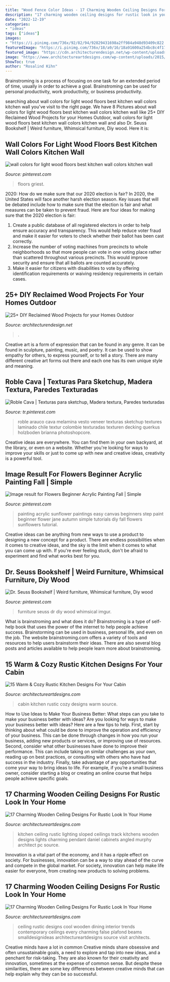 ```yaml
---
title: "Wood Fence Color Ideas - 17 Charming Wooden Ceiling Designs For Rustic Look In Your Home"
description: "17 charming wooden ceiling designs for rustic look in your home"
date: "2022-12-19"
categories:
- "ideas"
tags: ["ideas"]
images:
- "https://i.pinimg.com/736x/92/82/94/92829431698a2ff984a948d93409c822.jpg"
featuredImage: "https://i.pinimg.com/736x/18/a9/16/18a91600a254bc8c4f17b834639ba007.jpg"
featured_image: "https://cdn.architecturendesign.net/wp-content/uploads/2015/05/AD-Outdoor-Reclaimed-Wood-Projects-23.jpg"
image: "https://www.architectureartdesigns.com/wp-content/uploads/2015/11/144.jpg"
ShowToc: true
author: "Rosalind Kihn"
---
```



Brainstroming is a process of focusing on one task for an extended period of time, usually in order to achieve a goal. Brainstroming can be used for personal productivity, work productivity, or business productivity.

	

		
searching about wall colors for light wood floors best kitchen wall colors kitchen wall you've visit to the right page. We have 8 Pictures about wall colors for light wood floors best kitchen wall colors kitchen wall like 25+ DIY Reclaimed Wood Projects for your Homes Outdoor, wall colors for light wood floors best kitchen wall colors kitchen wall and also Dr. Seuss Bookshelf | Weird furniture, Whimsical furniture, Diy wood. Here it is:
		
    
## Wall Colors For Light Wood Floors Best Kitchen Wall Colors Kitchen Wall

<img loading=lazy src="https://i.pinimg.com/736x/8e/99/ef/8e99ef9a637e8612a1b74e0d35bc8ff3.jpg" onerror="this.onerror=null;this.src='https://tse3.mm.bing.net/th?id=OIP.W-GGZfBy_8LA8NcU3jQjJQHaLO&amp;pid=15.1';" alt="wall colors for light wood floors best kitchen wall colors kitchen wall">

_Source: pinterest.com_

>floors griest. 

	

2020: How do we make sure that our 2020 election is fair?
In 2020, the United States will face another harsh election season. Key issues that will be debated include how to make sure that the election is fair and what measures can be taken to prevent fraud. Here are four ideas for making sure that the 2020 election is fair: 
1. Create a public database of all registered electors in order to help ensure accuracy and transparency. This would help reduce voter fraud and make it easier for voters to check whether their ballot has been cast correctly. 
2. Increase the number of voting machines from precincts to whole neighborhoods so that more people can vote in one voting place rather than scattered throughout various precincts. This would improve security and ensure that all ballots are counted accurately. 
3. Make it easier for citizens with disabilities to vote by offering identification requirements or waiving residency requirements in certain cases.

    
## 25+ DIY Reclaimed Wood Projects For Your Homes Outdoor

<img loading=lazy src="https://cdn.architecturendesign.net/wp-content/uploads/2015/05/AD-Outdoor-Reclaimed-Wood-Projects-23.jpg" onerror="this.onerror=null;this.src='https://tse2.mm.bing.net/th?id=OIP.FXp5tTQw-JikXafP_vPTzgHaOd&amp;pid=15.1';" alt="25+ DIY Reclaimed Wood Projects for your Homes Outdoor">

_Source: architecturendesign.net_

>. 

	

Creative art is a form of expression that can be found in any genre. It can be found in sculpture, painting, music, and poetry. It can be used to show empathy for others, to express yourself, or to tell a story. There are many different creative art forms out there and each one has its own unique style and meaning.

    
## Roble Cava | Texturas Para Sketchup, Madera Textura, Paredes Texturadas

<img loading=lazy src="https://i.pinimg.com/736x/92/82/94/92829431698a2ff984a948d93409c822.jpg" onerror="this.onerror=null;this.src='https://tse1.mm.bing.net/th?id=OIP.jNWwe9CvNykvwyk1bOZMtwHaO0&amp;pid=15.1';" alt="Roble Cava | Texturas para sketchup, Madera textura, Paredes texturadas">

_Source: tr.pinterest.com_

>roble arauco cava melamina vesto veneer texturas sketchup textures laminado chile textur colombie texturadas texturen decking querkus holzboden brianna photoshopcore. 

	

Creative ideas are everywhere. You can find them in your own backyard, at the library, or even on a website. Whether you're looking for ways to improve your skills or just to come up with new and creative ideas, creativity is a powerful tool.

    
## Image Result For Flowers Beginner Acrylic Painting Fall | Simple

<img loading=lazy src="https://i.pinimg.com/736x/18/a9/16/18a91600a254bc8c4f17b834639ba007.jpg" onerror="this.onerror=null;this.src='https://tse1.mm.bing.net/th?id=OIP.LsjfLGoYgqjsNXDOyMApbQAAAA&amp;pid=15.1';" alt="Image result for Flowers Beginner Acrylic Painting Fall | Simple">

_Source: pinterest.com_

>painting acrylic sunflower paintings easy canvas beginners step paint beginner flower jane autumn simple tutorials diy fall flowers sunflowers tutorial. 

	

Creative ideas can be anything from new ways to use a product to designing a new concept for a product. There are endless possibilities when it comes to creative ideas, and the sky is the limit when it comes to what you can come up with. If you're ever feeling stuck, don't be afraid to experiment and find what works best for you.

    
## Dr. Seuss Bookshelf | Weird Furniture, Whimsical Furniture, Diy Wood

<img loading=lazy src="https://i.pinimg.com/736x/90/20/90/902090b5012156320d748af8b056891f.jpg" onerror="this.onerror=null;this.src='https://tse3.mm.bing.net/th?id=OIP.-f6HtFQTdSH_wgGE7uhrwgHaNK&amp;pid=15.1';" alt="Dr. Seuss Bookshelf | Weird furniture, Whimsical furniture, Diy wood">

_Source: pinterest.com_

>furniture seuss dr diy wood whimsical imgur. 

	

What is brainstroming and what does it do?
Brainstroming is a type of self-help book that uses the power of the internet to help people achieve success. Brainstorming can be used in business, personal life, and even on the job. The website brainstroming.com offers a variety of tools and resources to help users brainstorm their ideas. There are also several blog posts and articles available to help people learn more about brainstroming.

    
## 15 Warm &amp; Cozy Rustic Kitchen Designs For Your Cabin

<img loading=lazy src="https://www.architectureartdesigns.com/wp-content/uploads/2014/10/15-Warm-Cozy-Rustic-Kitchen-Designs-For-Your-Cabin-8-630x945.jpg" onerror="this.onerror=null;this.src='https://tse3.mm.bing.net/th?id=OIP.TkIGh6jpQ32dWFpQ562N0AHaLH&amp;pid=15.1';" alt="15 Warm &amp; Cozy Rustic Kitchen Designs For Your Cabin">

_Source: architectureartdesigns.com_

>cabin kitchen rustic cozy designs warm source. 

	

How to Use Ideas to Make Your Business Better: What steps can you take to make your business better with ideas?
Are you looking for ways to make your business better with ideas? Here are a few tips to help. First, start by thinking about what could be done to improve the operation and efficiency of your business. This can be done through changes in how you run your business, adding new products or services, or improving use of resources. Second, consider what other businesses have done to improve their performance. This can include taking on similar challenges as your own, reading up on best practices, or consulting with others who have had success in the industry. Finally, take advantage of any opportunities that come your way to bring ideas to life. For example, if you’re a small business owner, consider starting a blog or creating an online course that helps people achieve specific goals.

    
## 17 Charming Wooden Ceiling Designs For Rustic Look In Your Home

<img loading=lazy src="https://www.architectureartdesigns.com/wp-content/uploads/2015/11/144.jpg" onerror="this.onerror=null;this.src='https://tse4.mm.bing.net/th?id=OIP.HrqQSanKq0q-VCJHXlMYAgAAAA&amp;pid=15.1';" alt="17 Charming Wooden Ceiling Designs For Rustic Look In Your Home">

_Source: architectureartdesigns.com_

>kitchen ceiling rustic lighting sloped ceilings track kitchens wooden designs lights charming pendant daniel cabinets angled murphy architect pc source. 

	

Innovation is a vital part of the economy, and it has a ripple effect on society. For businesses, innovation can be a way to stay ahead of the curve and compete in the global market. For society, innovation can help make life easier for everyone, from creating new products to solving problems.

    
## 17 Charming Wooden Ceiling Designs For Rustic Look In Your Home

<img loading=lazy src="https://www.architectureartdesigns.com/wp-content/uploads/2015/11/163.jpg" onerror="this.onerror=null;this.src='https://tse1.mm.bing.net/th?id=OIP.GYqZvdosJpp3_DUhhq_DkQHaLI&amp;pid=15.1';" alt="17 Charming Wooden Ceiling Designs For Rustic Look In Your Home">

_Source: architectureartdesigns.com_

>ceiling rustic designs cool wooden dining interior trends contemporary ceilings every charming false plafond beams smalldesignideas architectureartdesigns source visit architects. 

	

Creative minds have a lot in common
Creative minds share obsessive and often unsustainable goals, a need to explore and tap into new ideas, and a penchant for risk-taking. They are also known for their creativity and innovation, sometimes at the expense of common sense. But despite these similarities, there are some key differences between creative minds that can help explain why they can be so successful.


